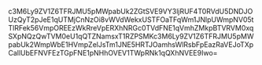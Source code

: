 c3M6Ly9ZV1Z6TFRJMU5pMWpabUk2ZGtSVE9VY3ljRUF4T0RVdU5DNDJOUzQyT2pJeE1qUTMjCnNzOi8vWVdWekxUSTFOaTFqWm1JNlpUWmpNV05tTlRFek56VmpOREEzWkRreVpERXhNRGc0TVdFNE1qVmhZMkpBTVRVM0xqSXpNQzQwTVM0eU1qQTZNamsxT1RZPSMKc3M6Ly9ZV1Z6TFRJMU5pMWpabUk2WmpWbE1HVmpZelJsTm1JNE5HRTJOamhsWlRsbFpEazRaVEJoTXpCallUbEFNVFEzTGpFNE1pNHhOVEV1TWpRNk1qQXhNVEE9Iwo=